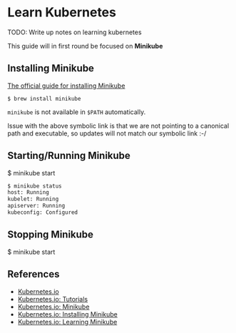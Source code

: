 # Learn Kubernetes

TODO: Write up notes on learning kubernetes

This guide will in first round be focused on **Minikube**

## Installing Minikube

[The official guide for installing Minikube][minikubeinstall]

```
$ brew install minikube
```

`minikube` is not available in `$PATH` automatically.

Issue with the above symbolic link is that we are not pointing to a canonical path and executable, so updates will not match our symbolic link :-/

## Starting/Running Minikube

$ minikube start

```bash
$ minikube status
host: Running
kubelet: Running
apiserver: Running
kubeconfig: Configured
```

## Stopping Minikube

$ minikube start

## References

- [Kubernetes.io](https://kubernetes.io)
- [Kubernetes.io: Tutorials](https://kubernetes.io/docs/tutorials/)
- [Kubernetes.io: Minikube](https://kubernetes.io/docs/tutorials/hello-minikube/)
- [Kubernetes.io: Installing Minikube][minikubeinstall]
- [Kubernetes.io: Learning Minikube](https://kubernetes.io/docs/setup/learning-environment/minikube/)

[minikubeinstall]: https://kubernetes.io/docs/tasks/tools/install-minikube/
